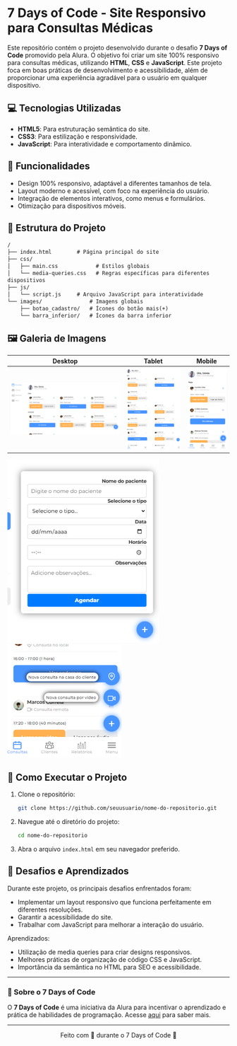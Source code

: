 # 7 Days of Code - Site Responsivo para Consultas Médicas

Este repositório contém o projeto desenvolvido durante o desafio **7 Days of Code** promovido pela Alura. O objetivo foi criar um site 100% responsivo para consultas médicas, utilizando **HTML**, **CSS** e **JavaScript**. Este projeto foca em boas práticas de desenvolvimento e acessibilidade, além de proporcionar uma experiência agradável para o usuário em qualquer dispositivo.

## 💻 Tecnologias Utilizadas

- **HTML5**: Para estruturação semântica do site.
- **CSS3**: Para estilização e responsividade.
- **JavaScript**: Para interatividade e comportamento dinâmico.

## 🌟 Funcionalidades

- Design 100% responsivo, adaptável a diferentes tamanhos de tela.
- Layout moderno e acessível, com foco na experiência do usuário.
- Integração de elementos interativos, como menus e formulários.
- Otimização para dispositivos móveis.

## 📂 Estrutura do Projeto

```plaintext
/
├── index.html        # Página principal do site
├── css/
│   ├── main.css            # Estilos globais
│   └── media-queries.css   # Regras específicas para diferentes dispositivos
├── js/
│   └── script.js     # Arquivo JavaScript para interatividade
└── images/               # Imagens globais
    ├── botao_cadastro/   # Ícones do botão mais(+)
    └── barra_inferior/   # Ícones da barra inferior
```

## 🖼️ Galeria de Imagens

| **Desktop** | **Tablet** | **Mobile** |
|-------------|------------|------------|
| ![Imagem Desktop](images/desktop.png) | ![Imagem Tablet](images/tablet.png) | ![Imagem Mobile](images/mobile.png) |

![Menu Larger](images/menu_larger.png)
![Menu Small](images/menu_small.png) 

## 🚀 Como Executar o Projeto

1. Clone o repositório:
   ```bash
   git clone https://github.com/seuusuario/nome-do-repositorio.git
   ```
2. Navegue até o diretório do projeto:
   ```bash
   cd nome-do-repositorio
   ```
3. Abra o arquivo `index.html` em seu navegador preferido.

## 📌 Desafios e Aprendizados

Durante este projeto, os principais desafios enfrentados foram:

- Implementar um layout responsivo que funciona perfeitamente em diferentes resoluções.
- Garantir a acessibilidade do site.
- Trabalhar com JavaScript para melhorar a interação do usuário.

Aprendizados:

- Utilização de media queries para criar designs responsivos.
- Melhores práticas de organização de código CSS e JavaScript.
- Importância da semântica no HTML para SEO e acessibilidade.

---

### 📣 Sobre o 7 Days of Code

O **7 Days of Code** é uma iniciativa da Alura para incentivar o aprendizado e prática de habilidades de programação. Acesse [aqui](https://www.alura.com.br/challenges/7-days-of-code) para saber mais.

---

<div align="center">
  Feito com 💙 durante o 7 Days of Code 🚀
</div>
